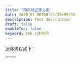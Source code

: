 ```yaml
---
title: "跨区域迁移方案"
date: 2020-01-30T00:38:25+09:00
description: Test description
draft: false
enableToc: false
keyword: SSH,ssh密钥
---
```


迁移流程如下：

<img src="../../_images/processing_pic.png" alt="processing_pic" style="zoom:30%;" />
